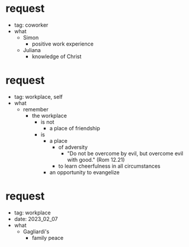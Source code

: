 # request
- tag: coworker
- what
  - Simon
    - positive work experience
  - Juliana
    - knowledge of Christ

# request
- tag: workplace, self
- what
  - remember
    - the workplace
      - is not
        - a place of friendship
      - is
        - a place
          - of adversity
            - "Do not be overcome by evil, but overcome evil with good." (Rom 12.21)
          - to learn cheerfulness in all circumstances
        - an opportunity to evangelize

# request
- tag: workplace
- date: 2023_02_07
- what
  - Gagliardi's
    - family peace
